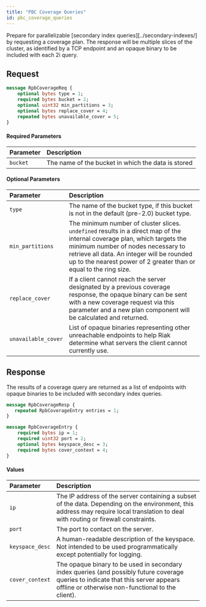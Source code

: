 ```yaml
---
title: "PBC Coverage Queries"
id: pbc_coverage_queries
---
```


Prepare for parallelizable
[secondary index queries][../secondary-indexes/] by requesting a
coverage plan. The response will be multiple slices of the cluster, as
identified by a TCP endpoint and an opaque binary to be included with
each 2i query.

## Request

```protobuf
message RpbCoverageReq {
    optional bytes type = 1;
    required bytes bucket = 2;
    optional uint32 min_partitions = 3;
    optional bytes replace_cover = 4;
    repeated bytes unavailable_cover = 5;
}
```

#### Required Parameters

| Parameter | Description                                        |
| :-------- | :------------------------------------------------- |
| `bucket`  | The name of the bucket in which the data is stored |

#### Optional Parameters

| Parameter           | Description                                                                                                                                                                                                                                                                        |
| :------------------ | :--------------------------------------------------------------------------------------------------------------------------------------------------------------------------------------------------------------------------------------------------------------------------------- |
| `type`              | The name of the bucket type, if this bucket is not in the default (pre-2.0) bucket type.                                                                                                                                                                                           |
| `min_partitions`    | The minimum number of cluster slices. `undefined` results in a direct map of the internal coverage plan, which targets the minimum number of nodes necessary to retrieve all data. An integer will be rounded up to the nearest power of 2 greater than or equal to the ring size. |
| `replace_cover`     | If a client cannot reach the server designated by a previous coverage response, the opaque binary can be sent with a new coverage request via this parameter and a new plan component will be calculated and returned.                                                             |
| `unavailable_cover` | List of opaque binaries representing other unreachable endpoints to help Riak determine what servers the client cannot currently use.                                                                                                                                              |

## Response

The results of a coverage query are returned as a list of endpoints
with opaque binaries to be included with secondary index queries.

```protobuf
message RpbCoverageResp {
   repeated RpbCoverageEntry entries = 1;
}

message RpbCoverageEntry {
    required bytes ip = 1;
    required uint32 port = 2;
    optional bytes keyspace_desc = 3;
    required bytes cover_context = 4;
}
```

#### Values

| Parameter       | Description                                                                                                                                                                            |
| :-------------- | :------------------------------------------------------------------------------------------------------------------------------------------------------------------------------------- |
| `ip`            | The IP address of the server containing a subset of the data. Depending on the environment, this address may require local translation to deal with routing or firewall constraints.   |
| `port`          | The port to contact on the server.                                                                                                                                                     |
| `keyspace_desc` | A human-readable description of the keyspace. Not intended to be used programmatically except potentially for logging.                                                                 |
| `cover_context` | The opaque binary to be used in secondary index queries (and possibly future coverage queries to indicate that this server appears offline or otherwise non-functional to the client). |
